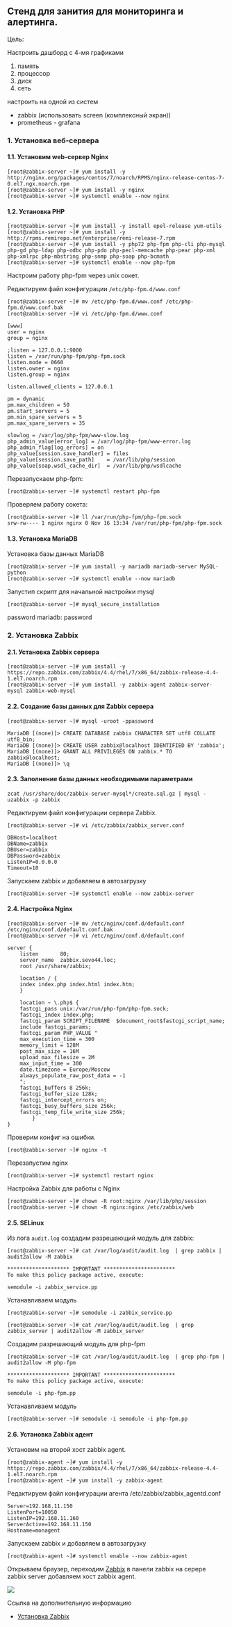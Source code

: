 ## Стенд для занития для мониторинга и алертинга.

Цель:

Настроить дашборд с 4-мя графиками
1) память
2) процессор
3) диск
4) сеть

настроить на одной из систем
- zabbix (использовать screen (комплексный экран))
- prometheus - grafana

### 1. Установка веб-сервера

#### 1.1. Установим web-сервер Nginx
```
[root@zabbix-server ~]# yum install -y http://nginx.org/packages/centos/7/noarch/RPMS/nginx-release-centos-7-0.el7.ngx.noarch.rpm
[root@zabbix-server ~]# yum install -y nginx
[root@zabbix-server ~]# systemctl enable --now nginx
```

#### 1.2. Установка PHP
```
[root@zabbix-server ~]# yum install -y install epel-release yum-utils
[root@zabbix-server ~]# yum install -y http://rpms.remirepo.net/enterprise/remi-release-7.rpm
[root@zabbix-server ~]# yum install -y php72 php-fpm php-cli php-mysql php-gd php-ldap php-odbc php-pdo php-pecl-memcache php-pear php-xml php-xmlrpc php-mbstring php-snmp php-soap php-bcmath
[root@zabbix-server ~]# systemctl enable --now php-fpm
```
Настроим работу php-fpm через unix сокет. 

Редактируем файл конфигурации `/etc/php-fpm.d/www.conf`
```
[root@zabbix-server ~]# mv /etc/php-fpm.d/www.conf /etc/php-fpm.d/www.conf.bak
[root@zabbix-server ~]# vi /etc/php-fpm.d/www.conf
```
```
[www]
user = nginx
group = nginx

;listen = 127.0.0.1:9000
listen = /var/run/php-fpm/php-fpm.sock
listen.mode = 0660
listen.owner = nginx
listen.group = nginx

listen.allowed_clients = 127.0.0.1

pm = dynamic
pm.max_children = 50
pm.start_servers = 5
pm.min_spare_servers = 5
pm.max_spare_servers = 35

slowlog = /var/log/php-fpm/www-slow.log
php_admin_value[error_log] = /var/log/php-fpm/www-error.log
php_admin_flag[log_errors] = on
php_value[session.save_handler] = files
php_value[session.save_path]    = /var/lib/php/session
php_value[soap.wsdl_cache_dir]  = /var/lib/php/wsdlcache
```

Перезапускаем php-fpm:
```
[root@zabbix-server ~]# systemctl restart php-fpm
```
Проверяем работу сокета:
```
[root@zabbix-server ~]# ll /var/run/php-fpm/php-fpm.sock
srw-rw---- 1 nginx nginx 0 Nov 16 13:34 /var/run/php-fpm/php-fpm.sock
```

#### 1.3. Установка MariaDB
Установка базы данных MariaDB
```
[root@zabbix-server ~]# yum install -y mariadb mariadb-server MySQL-python
[root@zabbix-server ~]# systemctl enable --now mariadb
```
Запустип скрипт для начальной настройки mysql
```
[root@zabbix-server ~]# mysql_secure_installation
```
password mariadb: password

### 2. Установка Zabbix

#### 2.1. Установка Zabbix сервера

```
[root@zabbix-server ~]# yum install -y https://repo.zabbix.com/zabbix/4.4/rhel/7/x86_64/zabbix-release-4.4-1.el7.noarch.rpm
[root@zabbix-server ~]# yum install -y zabbix-agent zabbix-server-mysql zabbix-web-mysql
```

#### 2.2. Создание базы данных для Zabbix сервера

```
[root@zabbix-server ~]# mysql -uroot -ppassword
```
```
MariaDB [(none)]> CREATE DATABASE zabbix CHARACTER SET utf8 COLLATE utf8_bin;
MariaDB [(none)]> CREATE USER zabbix@localhost IDENTIFIED BY 'zabbix';
MariaDB [(none)]> GRANT ALL PRIVILEGES ON zabbix.* TO zabbix@localhost;
MariaDB [(none)]> \q
```

#### 2.3. Заполнение базы данных необходимыми параметрами 

```
zcat /usr/share/doc/zabbix-server-mysql*/create.sql.gz | mysql -uzabbix -p zabbix
```
Редактируем файл конфигурации сервера Zabbix. 

```
[root@zabbix-server ~]# vi /etc/zabbix/zabbix_server.conf
```
```
DBHost=localhost
DBName=zabbix
DBUser=zabbix
DBPassword=zabbix
ListenIP=0.0.0.0
Timeout=10
```
Запускаем zabbix и добавляем в автозагрузку
```
[root@zabbix-server ~]# systemctl enable --now zabbix-server
```

#### 2.4. Настройка Nginx

```
[root@zabbix-server ~]# mv /etc/nginx/conf.d/default.conf /etc/nginx/conf.d/default.conf.bak
[root@zabbix-server ~]# vi /etc/nginx/conf.d/default.conf
```

```
server {
    listen       80;
    server_name  zabbix.sevo44.loc;
    root /usr/share/zabbix;

    location / {
    index index.php index.html index.htm;
    }

    location ~ \.php$ {
    fastcgi_pass unix:/var/run/php-fpm/php-fpm.sock;
    fastcgi_index index.php;
    fastcgi_param SCRIPT_FILENAME  $document_root$fastcgi_script_name;
    include fastcgi_params;
    fastcgi_param PHP_VALUE "
    max_execution_time = 300
    memory_limit = 128M
    post_max_size = 16M
    upload_max_filesize = 2M
    max_input_time = 300
    date.timezone = Europe/Moscow
    always_populate_raw_post_data = -1
    ";
    fastcgi_buffers 8 256k;
    fastcgi_buffer_size 128k;
    fastcgi_intercept_errors on;
    fastcgi_busy_buffers_size 256k;
    fastcgi_temp_file_write_size 256k;
        }
}
```
Проверим конфиг на ошибки.
```
[root@zabbix-server ~]# nginx -t
```
Перезапустим nginx
```
[root@zabbix-server ~]# systemctl restart nginx
```
Настройка Zabbix для работы с Nginx
```
[root@zabbix-server ~]# chown -R root:nginx /var/lib/php/session
[root@zabbix-server ~]# chown -R nginx:nginx /etc/zabbix/web
```

#### 2.5. SELinux

Из лога `audit.log` создадим разрешающий модуль для zabbix:

```
[root@zabbix-server ~]# cat /var/log/audit/audit.log  | grep zabbix | audit2allow -M zabbix
```
```
******************** IMPORTANT ***********************
To make this policy package active, execute:

semodule -i zabbix_service.pp
```
Устанавливаем модуль
```
[root@zabbix-server ~]# semodule -i zabbix_service.pp
```

```
[root@zabbix-server ~]# cat /var/log/audit/audit.log  | grep zabbix_server | audit2allow -M zabbix_server
```


Создадим разрешающий модуль для php-fpm
```
[root@zabbix-server ~]# cat /var/log/audit/audit.log  | grep php-fpm | audit2allow -M php-fpm
```
```
******************** IMPORTANT ***********************
To make this policy package active, execute:

semodule -i php-fpm.pp
```

Устанавливаем модуль
```
[root@zabbix-server ~]# semodule -i semodule -i php-fpm.pp
```

#### 2.6. Установка Zabbix адент

Установим на второй хост zabbix agent.

```
[root@zabbix-agent ~]# yum install -y https://repo.zabbix.com/zabbix/4.4/rhel/7/x86_64/zabbix-release-4.4-1.el7.noarch.rpm
[root@zabbix-agent ~]# yum install -y zabbix-agent
```

Редактируем файл конфигурации агента /etc/zabbix/zabbix_agentd.conf

```
Server=192.168.11.150
ListenPort=10050
ListenIP=192.168.11.160
ServerActive=192.168.11.150
Hostname=monagent
```

Запускаем zabbix и добавляем в автозагрузку
```
[root@zabbix-agent ~]# systemctl enable --now zabbix-agent
```

Открываем браузер, переходим [Zabbix](http://192.168.11.150/) в панели zabbix на серере zabbix server добавляем хост zabbix agent.

![](files/zabbix.jpg)

Ссылка на дополнительную информацию
- [Установка Zabbix](https://sevo44.ru/ustanovka-zabbix-4-2/)
